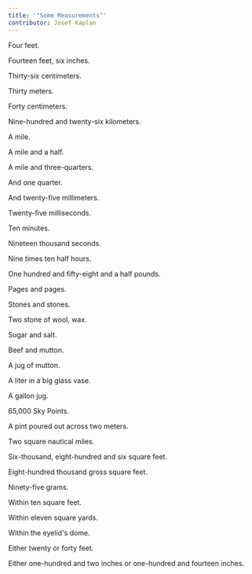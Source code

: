 ```yaml
---
title: '"Some Measurements"'
contributor: Josef Kaplan
---
```


Four feet.

Fourteen feet, six inches.

Thirty-six centimeters.

Thirty meters.

Forty centimeters.

Nine-hundred and twenty-six kilometers.

A mile.

A mile and a half.

A mile and three-quarters.

And one quarter.

And twenty-five millimeters.

Twenty-five milliseconds.

Ten minutes.

Nineteen thousand seconds.

Nine times ten half hours.

One hundred and fifty-eight and a half pounds.

Pages and pages.

Stones and stones.

Two stone of wool, wax.

Sugar and salt.

Beef and mutton.

A jug of mutton.

A liter in a big glass vase.

A gallon jug.

65,000 Sky Points.

A pint poured out across two meters.

Two square nautical miles.

Six-thousand, eight-hundred and six square feet.

Eight-hundred thousand gross square feet.

Ninety-five grams.

Within ten square feet.

Within eleven square yards.

Within the eyelid's dome.

Either twenty or forty feet.

Either one-hundred and two inches or one-hundred and fourteen inches.
